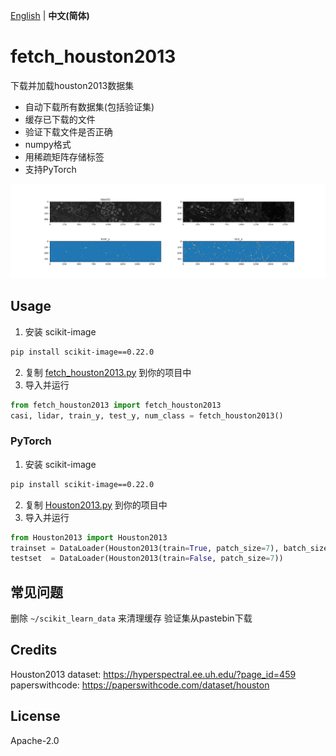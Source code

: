 [English](./README.md) | **中文(简体)**

# fetch_houston2013
下载并加载houston2013数据集

- 自动下载所有数据集(包括验证集)
- 缓存已下载的文件
- 验证下载文件是否正确
- numpy格式
- 用稀疏矩阵存储标签
- 支持PyTorch

![screenshot](screenshot.png)

## Usage
1. 安装 scikit-image
```bash
pip install scikit-image==0.22.0
```
2. 复制 [fetch_houston2013.py](fetch_houston2013/fetch_houston2013.py) 到你的项目中
3. 导入并运行
```python
from fetch_houston2013 import fetch_houston2013
casi, lidar, train_y, test_y, num_class = fetch_houston2013()
```

### PyTorch
1. 安装 scikit-image
```bash
pip install scikit-image==0.22.0
```
2. 复制 [Houston2013.py](houston2013/Houston2013.py) 到你的项目中
3. 导入并运行
```python
from Houston2013 import Houston2013
trainset = DataLoader(Houston2013(train=True, patch_size=7), batch_size=32, shuffle=True)
testset  = DataLoader(Houston2013(train=False, patch_size=7))
```
## 常见问题
删除 `~/scikit_learn_data` 来清理缓存
验证集从pastebin下载

## Credits
Houston2013 dataset: https://hyperspectral.ee.uh.edu/?page_id=459
paperswithcode: https://paperswithcode.com/dataset/houston

## License
Apache-2.0
